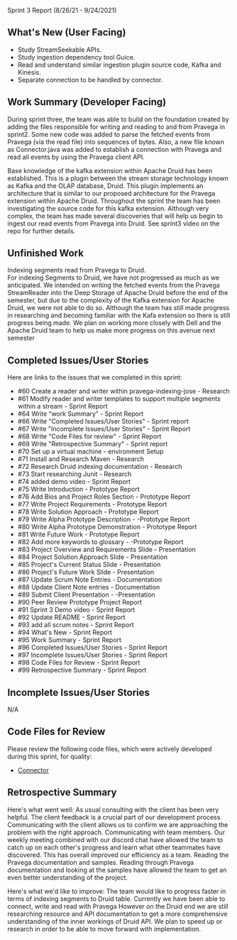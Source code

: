 Sprint 3 Report (8/26/21 - 9/24/2021)

## What's New (User Facing)
 * Study StreamSeekable APIs. 
 * Study ingestion dependency tool Guice.
 * Read and understand similar ingestion plugin source code, Kafka and Kinesis. 
 * Separate connection to be handled by connector.


## Work Summary (Developer Facing)
During sprint three, the team was able to build on the foundation created by adding the files responsible for writing and reading to and from Pravega in sprint2. Some new code was added to parse the fetched events from Pravega (via the read file) into sequences of bytes. Also, a new file known as Connector.java was added to establish a connection with Pravega and read all events by using the Pravega client API. 

Base knowledge of the kafka extension within Apache Druid has been established. This is a plugin between the stream storage technology known as Kafka and the OLAP database, Druid. This plugin implements an architecture that is similar to our proposed architecture for the Pravega extension within Apache Druid. Throughout the sprint the team has been investigating the source code for this kafka extension. Although very complex, the team has made several discoveries that will help us begin to ingest our read events from Pravega into Druid. See sprint3 video on the repo for further details. 

## Unfinished Work
Indexing segments read from Pravega to Druid.	
For indexing Segments to Druid, we have not progressed as much as we anticipated. We intended on writing the fetched events from the Pravega StreamReader into the Deep Storage of Apache Druid before the end of the semester, but due to the complexity of the Kafka extension for Apache Druid, we were not able to do so. 
Although the team has still made progress in researching and becoming familiar with the Kafa extension so there is still progress being made. We plan on working more closely with Dell and the Apache Druid team to help us make more progress on this avenue next semester
## Completed Issues/User Stories
Here are links to the issues that we completed in this sprint:

- #60 
Create a reader and writer within pravega-indexing-jose - Research
- #61
Modify reader and writer templates to support multiple segments within a stream - Sprint Report
- #64
Write “work Summary” - Sprint Report 
- #66
Write "Completed Issues/User Stories" - Sprint report 
- #67
Write "Incomplete Issues/User Stories" - Sprint Report 
- #68
Write "Code Files for review" - Sprint Report
- #69
Write "Retrospective Summary" - Sprint report 
- #70
Set up a virtual machine - environment Setup
- #71
Install and Research Maven - Research
- #72
Research Druid indexing documentation - Research
- #73
Start researching Junit - Research
- #74
added demo video - Sprint Report 
- #75
Write Introduction - Prototype Report
- #76
Add Bios and Project Roles Section - Prototype Report
- #77
Write Project Requirements - Prototype Report
- #78
Write Solution Approach -  Prototype Report
- #79
Write Alpha Prototype Description - -Prototype Report
- #80
Write Alpha Prototype Demonstration - Prototype Report
- #81
Write Future Work - Prototype Report
- #82
Add more keywords to glossary - -Prototype Report
- #83
Project Overview and Requirements Slide - Presentation
- #84
Project Solution Approach Slide - Presentation
- #85
Project's Current Status Slide - Presentation
- #86
Project's Future Work Slide - Presentation
- #87
Update Scrum Note Entries - Documentation 
- #88
Update Client Note entries - Documentation 
- #89
Submit Client Presentation - -Presentation
- #90
Peer Review Prototype Project Report
- #91
Sprint 3 Demo video - Sprint Report
- #92
Update README - Sprint Report
- #93
add all scrum notes - Sprint Report
- #94
What's New - Sprint Report
- #95
Work Summary -  Sprint Report
- #96
Completed Issues/User Stories - Sprint Report
- #97
Incomplete Issues/User Stories - Sprint Report
- #98
Code Files for Review - Sprint Report
- #99
Retrospective Summary -  Sprint Report


## Incomplete Issues/User Stories
N/A

## Code Files for Review
Please review the following code files, which were actively developed during this sprint, for quality:
 * [Connector](https://github.com/WSUCptSCapstone-Fall2022Spring2023/dell-pravegaolapjava/blob/pravega-index-service/extensions-core/pravega-indexing-service/src/main/java/org/apache/druid/Connector.java)
 
## Retrospective Summary
Here's what went well:
As usual consulting with the client has been very helpful. 
The client feedback is a crucial part of our development process. Communicating with the client allows us to confirm we are approaching the problem with  the right approach. 
Communicating with team members.
Our weekly meeting combined with our discord chat have allowed the team to catch up on each other's progress and learn what other teammates have discovered. This has overall improved our efficiency as a team.
Reading the Pravega documentation and samples.
Reading through  Pravega documentation and looking at the samples  have allowed the team to get an even better understanding of the project. 

Here's what we'd like to improve:
The team would like to progress faster in terms of indexing segments to Druid table.
Currently we have been able to connect, write and read with Pravega However on the Druid end we are still researching resource and API documentation to get a more comprehensive understanding of the inner workings of Druid API. We plan to speed up or research in order to be able to move forward with implementation.

